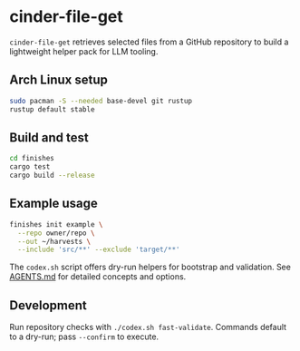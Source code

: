 # cinder-file-get


`cinder-file-get` retrieves selected files from a GitHub repository to build a lightweight helper pack for LLM tooling.

## Arch Linux setup

```bash
sudo pacman -S --needed base-devel git rustup
rustup default stable
```

## Build and test

```bash
cd finishes
cargo test
cargo build --release
```

## Example usage

```bash
finishes init example \
  --repo owner/repo \
  --out ~/harvests \
  --include 'src/**' --exclude 'target/**'
```

The `codex.sh` script offers dry-run helpers for bootstrap and validation. See [AGENTS.md](AGENTS.md) for detailed concepts and options.

## Development
Run repository checks with `./codex.sh fast-validate`. Commands default to a dry-run; pass `--confirm` to execute.

